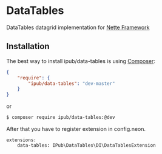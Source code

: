 # DataTables

DataTables datagrid implementation for [Nette Framework](http://nette.org/)

## Installation

The best way to install ipub/data-tables is using  [Composer](http://getcomposer.org/):

```json
{
	"require": {
		"ipub/data-tables": "dev-master"
	}
}
```

or

```sh
$ composer require ipub/data-tables:@dev
```

After that you have to register extension in config.neon.

```neon
extensions:
	data-tables: IPub\DataTables\DI\DataTablesExtension
```